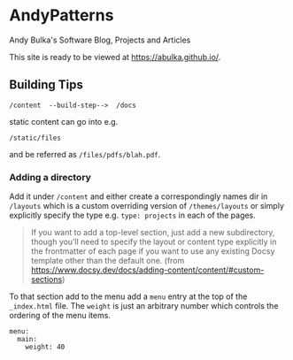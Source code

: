 # AndyPatterns

Andy Bulka's Software Blog, Projects and Articles

This site is ready to be viewed at https://abulka.github.io/.

## Building Tips

    /content  --build-step-->  /docs

static content can go into e.g.

    /static/files

and be referred as `/files/pdfs/blah.pdf`.

### Adding a directory


Add it under `/content` and either create a correspondingly names dir in `/layouts` which is a custom overriding version of `/themes/layouts` or simply explicitly specify the type e.g. `type: projects` in each of the pages.

> If you want to add a top-level section, just add a new subdirectory, though you’ll need to specify the layout or content type explicitly in the frontmatter of each page if you want to use any existing Docsy template other than the default one. (from https://www.docsy.dev/docs/adding-content/content/#custom-sections)

To that section add to the menu add a `menu` entry at the top of the `_index.html` file.  The `weight` is just an arbitrary number which controls the ordering of the menu items. 

    menu:
      main:
        weight: 40
